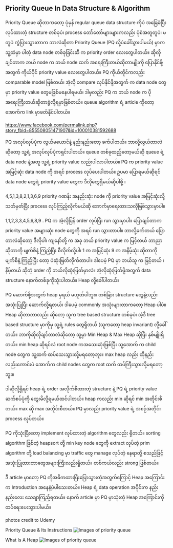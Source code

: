 ## Priority Queue In Data Structure & Algorithm

Priority Queue ဆိုတာကတော့ ပုံမှန် regular queue data structure ကိုပဲ အခြေခံပြီးလုပ်ထားတဲ့  structure တစ်ခုပဲ၊ process တော်တော်များများကလည်း ပုံစံအတူတူပဲ၊ မတူပဲ ကွဲပြားသွားတာက ဘာလဲဆိုတာ Priority Queue (PQ လို့ပဲခေါ်သွားပါမယ်) မှာက သူ့ထဲမှာ ပါတဲ့ data node တစ်ခုခြင်းဆီ က priority order လေးတွေပါတယ်။ ဆိုလိုချင်တာက ဘယ် node က ဘယ် node ထက် အရေးကြီးတယ်ဆိုတာမျိုးကို ပြောနိုင်ဖို့အတွက် ကိုယ်ပိုင် priority value လေးတွေပါတယ်။ PQ ကိုယ်တိုင်ကလည်း comparable model ဖြစ်တယ်၊ အဲ့လို compare လုပ်နိုင်ဖို့အတွက် က data node တွေမှာ priority value တွေမဖြစ်မနေပါရမယ်၊ ဒါမှလည်း PQ က ဘယ် node က ပိုအရေးကြီးတယ်ဆိုတာခွဲလို့ရမှာဖြစ်တယ်။ queue algorithm ရဲ့ article ကိုတော့ အောက်က link မှာဖတ်နိုင်ပါတယ်။

https://www.facebook.com/permalink.php?story_fbid=855508051471907&id=100010381592688

PQ အလုပ်လုပ်ပုံက လွယ်မယောင်နဲ့ နည်းနည်းတော့ ခက်ပါတယ်။ ဘာလို့လွယ်တာလဲ ဆိုတော့ သူ့ရဲ့ အလုပ်လုပ်ပုံကရှင်းပါတယ်။ queue တစ်ခုထည့်တော့မယ်ဆို queue ရဲ့ data node နဲ့အတူ သူ့ရဲ့ priority value လည်းပါလာပါတယ်။ PQ က priority value အမြင့်ဆုံး data node ကို အရင် process လုပ်ပေးပါတယ်။ ဥပမာ ပြောရမယ်ဆိုရင် data node တွေရဲ့ priority value တွေက ဒီလိုတွေရှိမယ်ဆိုပါစို့ ၊

4,5,1,3,8,2,1,3,6,9 priority ဂဏန်း အနည်းဆုံး node ကို priority value အမြင့်ဆုံးလို့ သတ်မှတ်ပြီး process လုပ်ကြည့်လိုက်မယ်ဆို အောက်မှာရေးထားသလိုဖြစ်သွားမှာပါ။

1,1,2,3,3,4,5,6,8,9 . PQ က အဲ့လိုပြန် order လုပ်ပြီး run သွားမှာပါ။ ပြောချင်တာက priority value အများဆုံး node တွေကို အရင် run သွားတာပါ။ ဘာလို့ခက်တယ် ပြောတာလဲဆိုတော့ ဒီလိုပါ၊ ကျနော်တို့ က အခု ဘယ် priority value က မြင့်တယ် ဘာညာ ဆိုတာကို မျက်စိနဲ့ ကြည့်ပြီး စီလိုက်လို့ပါ၊ 1 က အမြင့်ဆုံး 9 က အနိမ့်ဆုံး ဆိုတာကို မျက်စိနဲ့ ကြည့်ပြီး တော့ ပဲဆုံးဖြတ်လိုက်တာပါ။ ဒါပေမဲ့ PQ မှာ ဘယ်သူ က မြင့်တယ် ၊ နိမ့်တယ် ဆိုတဲ့ order ကို ဘယ်လိုဆုံးဖြတ်မှာလဲ။ အဲ့လိုဆုံးဖြတ်ဖို့အတွက် data structure နောက်တစ်ခုကိုသုံးပါတယ်။ Heap လို့ခေါ်ပါတယ်။

PQ ဆောက်ဖို့အတွက် heap မှရယ် မဟုတ်ပါဘူး။ တစ်ခြား structure တွေနဲ့လည်း အသုံးပြုပြီး ဆောက်လို့ရတယ်၊ ဒါပေမဲ့ commonly အသုံးများတာကတော့ Heap ပါပဲ။ Heap ဆိုတာဘာလည်း ဆိုတော့ သူက tree based structure တစ်ခုပဲ၊ အဲ့ဒီ tree based structure မှာကိုမှ သူ့ရဲ့ rules တွေရှိတယ် (သူကတော့ heap invariant) လို့ခေါ်တယ်။ ဘာကိုဆိုလိုချင်တာလဲဆိုတော့ သူ့မှာ Min Heap & Max Heap ဆိုပြီး နှစ်မျိုးရှိတယ်။ min heap ဆိုရင်လဲ root node ကအသေးဆုံးဖြစ်ပြီး သူ့အောက် က child node တွေက သူ့ထက် ထပ်သေးသွားလို့မရတော့ဘူး။ max heap လည်း ထိုနည်းလည်းကောင်းပဲ အောက်က child nodes တွေက root ထက် ထပ်ကြီးသွားလို့မရတော့ဘူး။

ဒါဆိုလို့ရှိရင် heap ရဲ့ order အလိုက်စီထားတဲ့ structure နဲ့ PQ ရဲ့ priority value ဆက်စပ်ပုံကို တွေးမိလို့ရမယ်ထင်ပါတယ်။ heap ကလည်း min ဆိုရင် min အတိုင်းစီတယ်။ max ဆို max အတိုင်းစီတယ်။ PQ မှာလည်း priority value ရဲ့ အစဉ်အတိုင်း process လုပ်တယ်။

PQ ကိုသုံးပြီးတော့ implement လုပ်ထားတဲ့ algorithm တွေလည်း ရှိတယ်။ sorting algorithm ဖြစ်တဲ့ heapsort တို့ min key node တွေကို extract လုပ်တဲ့ prim algorithm တို့ load balancing မှာ traffic တွေ manage လုပ်တဲ့ နေရာတို့ စသည်ဖြင့်အသုံးပြုထားတာတွေအများကြီးလည်းရှိတယ်။ တစ်ကယ်လည်း strong ဖြစ်တယ်။

ဒီ article မှာတော့ PQ ကိုအဓိကထားပြီးပြောသွားတဲ့အတွက်ကြောင့် Heap အကြောင်းက Introduction အနေနဲ့ပဲပါသေးတယ်။ Heap ရဲ့ data operation အပိုင်းက နည်းနည်းလေး သေချာကြည့်ရတယ်။ နောက် article မှာ PQ မှာသုံးတဲ့ Heap အကြောင်းကို ထပ်ရေးပေးသွားပါမယ်။

photos credit to Udemy

Priority Queue & Its Instructions
![Images of priority queue](https://raw.githubusercontent.com/HlaingTinHtun/Data-Structure-Algorithm-In-Burmese/master/assets/priority%20queue/what%20is%20pq%20and%20its%20instruction.png)

What Is A Heap
![Images of priority queue](https://raw.githubusercontent.com/HlaingTinHtun/Data-Structure-Algorithm-In-Burmese/master/assets/priority%20queue/what%20is%20a%20heap.png)
